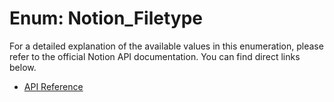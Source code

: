 # Enum: Notion_Filetype

For a detailed explanation of the available values in this enumeration, please refer to the official Notion API documentation. You can find direct links below.

- [API Reference](https://developers.notion.com/reference/file-object)
